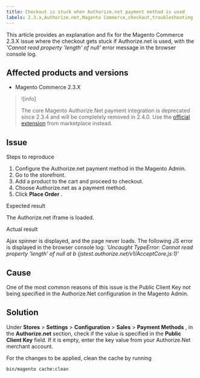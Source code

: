 ```yaml
---
title: Checkout is stuck when Authorize.net payment method is used
labels: 2.3.x,Authorize.net,Magento Commerce,checkout,troubleshooting
---
```


This article provides an explanation and fix for the Magento Commerce 2.3.X issue where the checkout gets stuck if Authorize.net is used, with the *'Cannot read property 'length' of null'* error message in the browser console log.

## Affected products and versions

* Magento Commerce 2.3.X

>![info]
>
>The core Magento Authorize.Net payment integration is deprecated since 2.3.4 and will be completely removed in 2.4.0. Use the [official extension](https://marketplace.magento.com/authorizenet-magento-module-authorizenet.html) from marketplace instead.

## Issue

 <span class="wysiwyg-underline">Steps to reproduce</span>

1. Configure the Authorize.net payment method in the Magento Admin.
1. Go to the storefront.
1. Add a product to the cart and proceed to checkout.
1. Choose Authorize.net as a payment method.
1. Click **Place Order** .

 <span class="wysiwyg-underline">Expected result</span>

The Authorize.net iframe is loaded.

 <span class="wysiwyg-underline">Actual result</span>

Ajax spinner is displayed, and the page never loads.  The following JS error is displayed in the browser console log: *'Uncaught TypeError: Cannot read property 'length' of null at b (jstest.authorize.net/v1/AcceptCore.js:1)'*

## Cause

One of the most common reasons of this issue is the Public Client Key not being specified in the Authorize.Net configuration in the Magento Admin.

## Solution

Under **Stores** > **Settings** > **Configuration** > **Sales** > **Payment Methods** , in the **Authorize.net** section, check if the value is specified in the **Public Client Key** field. If it is empty, enter the key value from your Authorize.Net merchant account.

For the changes to be applied, clean the cache by running

```bash
bin/magento cache:clean
```
